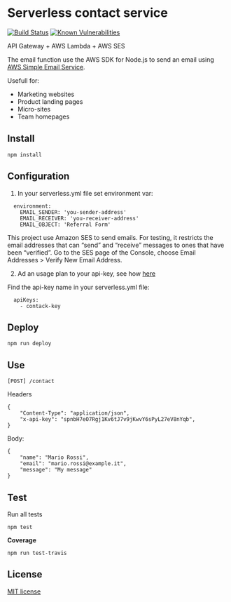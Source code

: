 # Serverless contact service

[![Build Status](https://travis-ci.org/ceccode/serverless-contact-service.svg?branch=master)](https://travis-ci.org/ceccode/serverless-contact-service)
[![Known Vulnerabilities](https://snyk.io/test/github/ceccode/serverless-contact-service/badge.svg)](https://snyk.io/test/github/ceccode/serverless-contact-service)


API Gateway + AWS Lambda + AWS SES 

The email function use the AWS SDK for Node.js to send an email using [AWS Simple Email Service](https://aws.amazon.com/ses/).

Usefull for:

* Marketing websites
* Product landing pages
* Micro-sites
* Team homepages


## Install

```
npm install
```

## Configuration


1. In your serverless.yml file set environment var:

```
  environment:
    EMAIL_SENDER: 'you-sender-address'
    EMAIL_RECEIVER: 'you-receiver-address'
    EMAIL_OBJECT: 'Referral Form'

```

This project use Amazon SES to send emails. For testing, it restricts the email addresses that can “send” and “receive” messages to ones that have been “verified”. 
Go to the SES page of the Console, choose Email Addresses > Verify New Email Address.


2. Ad an usage plan to your api-key, see how [here](https://aws.amazon.com/blogs/aws/new-usage-plans-for-amazon-api-gateway/)

Find the api-key name in your serverless.yml file:

```
  apiKeys:
    - contack-key   
```

## Deploy

```
npm run deploy
```

## Use

```
[POST] /contact
```

Headers

```
{
	"Content-Type": "application/json",
    "x-api-key": "spnbH7eO7Rgj1Kv6tJ7v9jKwvY6sPyL27eV8nYqb",
}
```

Body:

```
{
	"name": "Mario Rossi",
    "email": "mario.rossi@example.it",
	"message": "My message"
}
```

## Test

Run all tests

```
npm test
```

**Coverage**

```
npm run test-travis
```

## License

[MIT license](LICENSE)
